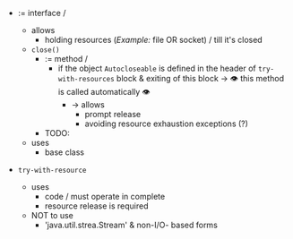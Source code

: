 * := interface /
  * allows
    * holding resources (_Example:_ file OR socket) / till it's closed
  * `close()`
    * := method /
      * if the object `Autocloseable` is defined in the header of `try-with-resources` block & exiting of this block -> 👁️ this method is called automatically 👁️
        * -> allows
          * prompt release
          * avoiding resource exhaustion exceptions (?)
    * TODO:
  * uses
    * base class

* `try-with-resource`
  * uses
    * code / must operate in complete
    * resource release is required
  * NOT to use
    * 'java.util.strea.Stream' & non-I/O- based forms